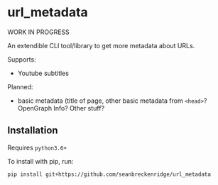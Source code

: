 # url_metadata

WORK IN PROGRESS

An extendible CLI tool/library to get more metadata about URLs.

Supports:

- Youtube subtitles

Planned:

- basic metadata (title of page, other basic metadata from `<head>`? OpenGraph Info? Other stuff?

## Installation

Requires `python3.6+`

To install with pip, run:

    pip install git+https://github.com/seanbreckenridge/url_metadata

